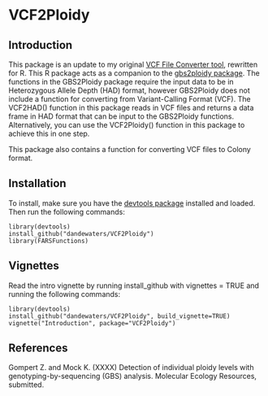 # VCF2Ploidy

## Introduction

This package is an update to my original [VCF File Converter tool](https://github.com/dandewaters/VCF-File-Converter), rewritten for R. This R package acts as a companion to the [gbs2ploidy package](https://cran.r-project.org/package=gbs2ploidy). The functions in the GBS2Ploidy package require the input data to be in Heterozygous Allele Depth (HAD) format, however GBS2Ploidy does not include a function for converting from Variant-Calling Format (VCF). The VCF2HAD() function in this package reads in VCF files and returns a data frame in HAD format that can be input to the GBS2Ploidy functions. Alternatively, you can use the VCF2Ploidy() function in this package to achieve this in one step.

This package also contains a function for converting VCF files to Colony format.

## Installation
 
To install, make sure you have the [devtools package](https://cran.r-project.org/package=devtools) installed and loaded. Then run the following commands:

```{r installation, eval=FALSE}
library(devtools)
install_github("dandewaters/VCF2Ploidy")
library(FARSFunctions)
```

## Vignettes

Read the intro vignette by running install_github with vignettes = TRUE and running the following commands:

```{r vignettes, eval=FALSE}
library(devtools)
install_github("dandewaters/VCF2Ploidy", build_vignette=TRUE)
vignette("Introduction", package="VCF2Ploidy")
```

## References

Gompert  Z.  and  Mock  K.  (XXXX)  Detection  of  individual  ploidy  levels  with  genotyping-by-sequencing (GBS) analysis. Molecular Ecology Resources, submitted.
